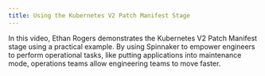 ```yaml
---
title: Using the Kubernetes V2 Patch Manifest Stage
---
```



In this video, Ethan Rogers demonstrates the Kubernetes V2 Patch Manifest stage using a practical example. By using Spinnaker to empower engineers to perform operational tasks, like putting applications into maintenance mode, operations teams allow engineering teams to move faster.


